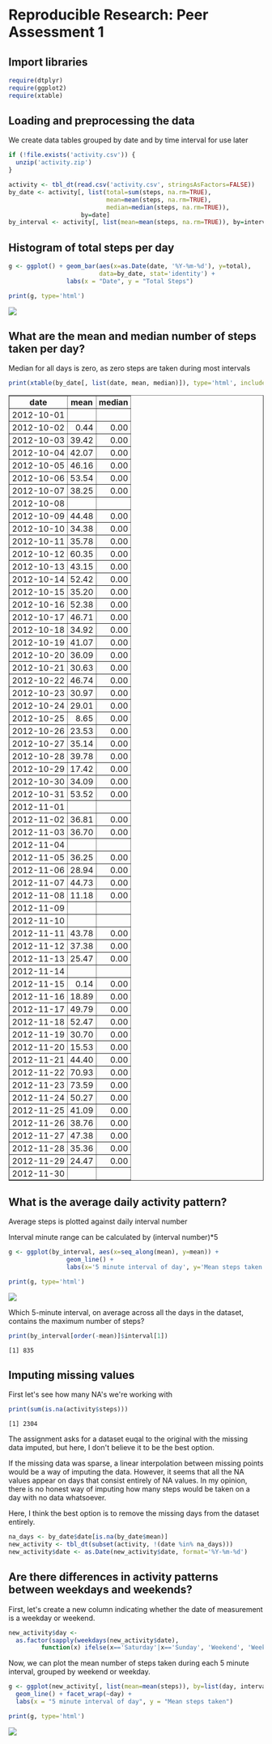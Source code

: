 # Reproducible Research: Peer Assessment 1

<style>
 th,td{
   padding:2px 5px 2px 5px;
 }
</style>

## Import libraries

```r
require(dtplyr)
require(ggplot2)
require(xtable)
```

## Loading and preprocessing the data
We create data tables grouped by date and by time interval for use later

```r
if (!file.exists('activity.csv')) {
  unzip('activity.zip')
}

activity <- tbl_dt(read.csv('activity.csv', stringsAsFactors=FALSE))
by_date <- activity[, list(total=sum(steps, na.rm=TRUE), 
                           mean=mean(steps, na.rm=TRUE), 
                           median=median(steps, na.rm=TRUE)), 
                    by=date]
by_interval <- activity[, list(mean=mean(steps, na.rm=TRUE)), by=interval]
```

## Histogram of total steps per day

```r
g <- ggplot() + geom_bar(aes(x=as.Date(date, '%Y-%m-%d'), y=total),
                         data=by_date, stat='identity') + 
                labs(x = "Date", y = "Total Steps")

print(g, type='html')
```

![](PA1_template_files/figure-html/histo-1.png)<!-- -->

## What are the mean and median number of steps taken per day?
Median for all days is zero, as zero steps are taken during most intervals

```r
print(xtable(by_date[, list(date, mean, median)]), type='html', include.rownames=FALSE)
```

<!-- html table generated in R 3.3.2 by xtable 1.8-2 package -->
<!-- Thu Jan 26 22:33:51 2017 -->
<table border=1>
<tr> <th> date </th> <th> mean </th> <th> median </th>  </tr>
  <tr> <td> 2012-10-01 </td> <td align="right">  </td> <td align="right">  </td> </tr>
  <tr> <td> 2012-10-02 </td> <td align="right"> 0.44 </td> <td align="right"> 0.00 </td> </tr>
  <tr> <td> 2012-10-03 </td> <td align="right"> 39.42 </td> <td align="right"> 0.00 </td> </tr>
  <tr> <td> 2012-10-04 </td> <td align="right"> 42.07 </td> <td align="right"> 0.00 </td> </tr>
  <tr> <td> 2012-10-05 </td> <td align="right"> 46.16 </td> <td align="right"> 0.00 </td> </tr>
  <tr> <td> 2012-10-06 </td> <td align="right"> 53.54 </td> <td align="right"> 0.00 </td> </tr>
  <tr> <td> 2012-10-07 </td> <td align="right"> 38.25 </td> <td align="right"> 0.00 </td> </tr>
  <tr> <td> 2012-10-08 </td> <td align="right">  </td> <td align="right">  </td> </tr>
  <tr> <td> 2012-10-09 </td> <td align="right"> 44.48 </td> <td align="right"> 0.00 </td> </tr>
  <tr> <td> 2012-10-10 </td> <td align="right"> 34.38 </td> <td align="right"> 0.00 </td> </tr>
  <tr> <td> 2012-10-11 </td> <td align="right"> 35.78 </td> <td align="right"> 0.00 </td> </tr>
  <tr> <td> 2012-10-12 </td> <td align="right"> 60.35 </td> <td align="right"> 0.00 </td> </tr>
  <tr> <td> 2012-10-13 </td> <td align="right"> 43.15 </td> <td align="right"> 0.00 </td> </tr>
  <tr> <td> 2012-10-14 </td> <td align="right"> 52.42 </td> <td align="right"> 0.00 </td> </tr>
  <tr> <td> 2012-10-15 </td> <td align="right"> 35.20 </td> <td align="right"> 0.00 </td> </tr>
  <tr> <td> 2012-10-16 </td> <td align="right"> 52.38 </td> <td align="right"> 0.00 </td> </tr>
  <tr> <td> 2012-10-17 </td> <td align="right"> 46.71 </td> <td align="right"> 0.00 </td> </tr>
  <tr> <td> 2012-10-18 </td> <td align="right"> 34.92 </td> <td align="right"> 0.00 </td> </tr>
  <tr> <td> 2012-10-19 </td> <td align="right"> 41.07 </td> <td align="right"> 0.00 </td> </tr>
  <tr> <td> 2012-10-20 </td> <td align="right"> 36.09 </td> <td align="right"> 0.00 </td> </tr>
  <tr> <td> 2012-10-21 </td> <td align="right"> 30.63 </td> <td align="right"> 0.00 </td> </tr>
  <tr> <td> 2012-10-22 </td> <td align="right"> 46.74 </td> <td align="right"> 0.00 </td> </tr>
  <tr> <td> 2012-10-23 </td> <td align="right"> 30.97 </td> <td align="right"> 0.00 </td> </tr>
  <tr> <td> 2012-10-24 </td> <td align="right"> 29.01 </td> <td align="right"> 0.00 </td> </tr>
  <tr> <td> 2012-10-25 </td> <td align="right"> 8.65 </td> <td align="right"> 0.00 </td> </tr>
  <tr> <td> 2012-10-26 </td> <td align="right"> 23.53 </td> <td align="right"> 0.00 </td> </tr>
  <tr> <td> 2012-10-27 </td> <td align="right"> 35.14 </td> <td align="right"> 0.00 </td> </tr>
  <tr> <td> 2012-10-28 </td> <td align="right"> 39.78 </td> <td align="right"> 0.00 </td> </tr>
  <tr> <td> 2012-10-29 </td> <td align="right"> 17.42 </td> <td align="right"> 0.00 </td> </tr>
  <tr> <td> 2012-10-30 </td> <td align="right"> 34.09 </td> <td align="right"> 0.00 </td> </tr>
  <tr> <td> 2012-10-31 </td> <td align="right"> 53.52 </td> <td align="right"> 0.00 </td> </tr>
  <tr> <td> 2012-11-01 </td> <td align="right">  </td> <td align="right">  </td> </tr>
  <tr> <td> 2012-11-02 </td> <td align="right"> 36.81 </td> <td align="right"> 0.00 </td> </tr>
  <tr> <td> 2012-11-03 </td> <td align="right"> 36.70 </td> <td align="right"> 0.00 </td> </tr>
  <tr> <td> 2012-11-04 </td> <td align="right">  </td> <td align="right">  </td> </tr>
  <tr> <td> 2012-11-05 </td> <td align="right"> 36.25 </td> <td align="right"> 0.00 </td> </tr>
  <tr> <td> 2012-11-06 </td> <td align="right"> 28.94 </td> <td align="right"> 0.00 </td> </tr>
  <tr> <td> 2012-11-07 </td> <td align="right"> 44.73 </td> <td align="right"> 0.00 </td> </tr>
  <tr> <td> 2012-11-08 </td> <td align="right"> 11.18 </td> <td align="right"> 0.00 </td> </tr>
  <tr> <td> 2012-11-09 </td> <td align="right">  </td> <td align="right">  </td> </tr>
  <tr> <td> 2012-11-10 </td> <td align="right">  </td> <td align="right">  </td> </tr>
  <tr> <td> 2012-11-11 </td> <td align="right"> 43.78 </td> <td align="right"> 0.00 </td> </tr>
  <tr> <td> 2012-11-12 </td> <td align="right"> 37.38 </td> <td align="right"> 0.00 </td> </tr>
  <tr> <td> 2012-11-13 </td> <td align="right"> 25.47 </td> <td align="right"> 0.00 </td> </tr>
  <tr> <td> 2012-11-14 </td> <td align="right">  </td> <td align="right">  </td> </tr>
  <tr> <td> 2012-11-15 </td> <td align="right"> 0.14 </td> <td align="right"> 0.00 </td> </tr>
  <tr> <td> 2012-11-16 </td> <td align="right"> 18.89 </td> <td align="right"> 0.00 </td> </tr>
  <tr> <td> 2012-11-17 </td> <td align="right"> 49.79 </td> <td align="right"> 0.00 </td> </tr>
  <tr> <td> 2012-11-18 </td> <td align="right"> 52.47 </td> <td align="right"> 0.00 </td> </tr>
  <tr> <td> 2012-11-19 </td> <td align="right"> 30.70 </td> <td align="right"> 0.00 </td> </tr>
  <tr> <td> 2012-11-20 </td> <td align="right"> 15.53 </td> <td align="right"> 0.00 </td> </tr>
  <tr> <td> 2012-11-21 </td> <td align="right"> 44.40 </td> <td align="right"> 0.00 </td> </tr>
  <tr> <td> 2012-11-22 </td> <td align="right"> 70.93 </td> <td align="right"> 0.00 </td> </tr>
  <tr> <td> 2012-11-23 </td> <td align="right"> 73.59 </td> <td align="right"> 0.00 </td> </tr>
  <tr> <td> 2012-11-24 </td> <td align="right"> 50.27 </td> <td align="right"> 0.00 </td> </tr>
  <tr> <td> 2012-11-25 </td> <td align="right"> 41.09 </td> <td align="right"> 0.00 </td> </tr>
  <tr> <td> 2012-11-26 </td> <td align="right"> 38.76 </td> <td align="right"> 0.00 </td> </tr>
  <tr> <td> 2012-11-27 </td> <td align="right"> 47.38 </td> <td align="right"> 0.00 </td> </tr>
  <tr> <td> 2012-11-28 </td> <td align="right"> 35.36 </td> <td align="right"> 0.00 </td> </tr>
  <tr> <td> 2012-11-29 </td> <td align="right"> 24.47 </td> <td align="right"> 0.00 </td> </tr>
  <tr> <td> 2012-11-30 </td> <td align="right">  </td> <td align="right">  </td> </tr>
   </table>

## What is the average daily activity pattern?
Average steps is plotted against daily interval number

Interval minute range can be calculated by (interval number)*5

```r
g <- ggplot(by_interval, aes(x=seq_along(mean), y=mean)) +
                geom_line() +
                labs(x='5 minute interval of day', y='Mean steps taken')

print(g, type='html')
```

![](PA1_template_files/figure-html/inter-1.png)<!-- -->

Which 5-minute interval, on average across all the days in the dataset, contains the maximum number of steps?

```r
print(by_interval[order(-mean)]$interval[1])
```

```
[1] 835
```

## Imputing missing values
First let's see how many NA's we're working with

```r
print(sum(is.na(activity$steps)))
```

```
[1] 2304
```
The assignment asks for a dataset euqal to the original with the missing data imputed,
but here, I don't believe it to be the best option.

If the missing data was sparse, a linear interpolation between missing points would be a way of
imputing the data. However, it seems that all the NA values appear on days that consist entirely of NA values.
In my opinion, there is no honest way of imputing how many steps would be taken on a day with no data whatsoever.

Here, I think the best option is to remove the missing days from the dataset entirely.

```r
na_days <- by_date$date[is.na(by_date$mean)]
new_activity <- tbl_dt(subset(activity, !(date %in% na_days)))
new_activity$date <- as.Date(new_activity$date, format='%Y-%m-%d')
```

## Are there differences in activity patterns between weekdays and weekends?
First, let's create a new column indicating whether the date of measurement is a weekday or weekend.

```r
new_activity$day <- 
  as.factor(sapply(weekdays(new_activity$date),
         function(x) ifelse(x=='Saturday'|x=='Sunday', 'Weekend', 'Weekday')))
```
Now, we can plot the mean number of steps taken during each 5 minute interval, grouped by weekend or weekday.

```r
g <- ggplot(new_activity[, list(mean=mean(steps)), by=list(day, interval)], aes(x=interval, y=mean)) +
  geom_line() + facet_wrap(~day) + 
  labs(x = "5 minute interval of day", y = "Mean steps taken")

print(g, type='html')
```

![](PA1_template_files/figure-html/plotweekday-1.png)<!-- -->
